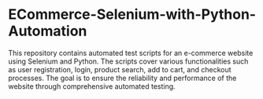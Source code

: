 # ECommerce-Selenium-with-Python-Automation
This repository contains automated test scripts for an e-commerce website using Selenium and Python. The scripts cover various functionalities such as user registration, login, product search, add to cart, and checkout processes. The goal is to ensure the reliability and performance of the website through comprehensive automated testing.

